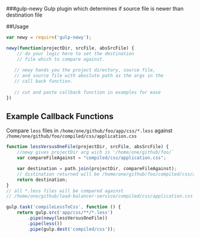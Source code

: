 ###gulp-newy
Gulp plugin which determines if source file is newer than destination file

##Usage

```javascript
var newy = require('gulp-newy');

newy(function(projectDir, srcFile, absSrcFile) {
    // do your logic here to set the destination 
    // file which to compare against.
    
   // newy hands you the project directory, source file,
   // and source file with aboslute path as the args in the
   // call back function.
   
   // cut and paste callback function in examples for ease
})
```

## Example Callback Functions
Compare `less` files in `/home/one/github/foo/app/css/*.less` against `/home/one/github/foo/compiled/css/application.css`

```javascript 
function lessVersusOneFile(projectDir, srcFile, absSrcFile) {
    //newy gives projectDir arg wich is '/home/one/github/foo/`
    var compareFileAgainst = "compiled/css/application.css";

    var destination = path.join(projectDir, compareFileAgainst);
    // distination returned will be /home/one/github/foo/compiled/css/application.css
    return destination;
}
// all *.less files will be compared against
// /home/one/github/load-balancer-service/compiled/css/application.css

gulp.task('compileLessToCss', function () {
    return gulp.src('app/css/**/*.less')
        .pipe(newy(lessVersusOneFile))
        .pipe(less())
        .pipe(gulp.dest('compiled/css'));
```

